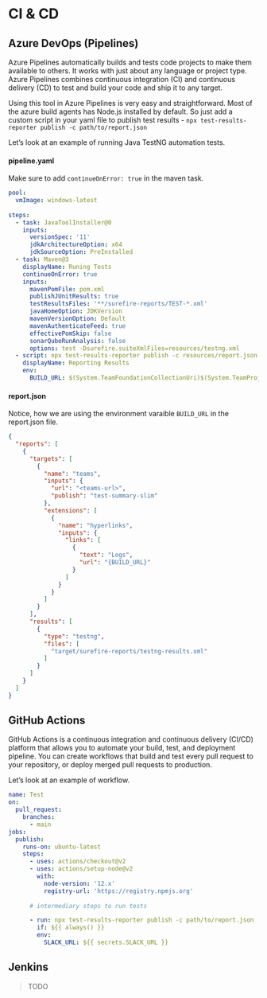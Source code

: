 # CI & CD

## Azure DevOps (Pipelines)

Azure Pipelines automatically builds and tests code projects to make them available to others. It works with just about any language or project type. Azure Pipelines combines continuous integration (CI) and continuous delivery (CD) to test and build your code and ship it to any target.

Using this tool in Azure Pipelines is very easy and straightforward. Most of the azure build agents has Node.js installed by default. So just add a custom script in your yaml file to publish test results - `npx test-results-reporter publish -c path/to/report.json`

Let’s look at an example of running Java TestNG automation tests. 

#### pipeline.yaml

Make sure to add `continueOnError: true` in the maven task.

```yaml
pool:
  vmImage: windows-latest
  
steps:
  - task: JavaToolInstaller@0
    inputs:
      versionSpec: '11'
      jdkArchitectureOption: x64
      jdkSourceOption: PreInstalled
  - task: Maven@3
    displayName: Runing Tests
    continueOnError: true
    inputs:
      mavenPomFile: pom.xml
      publishJUnitResults: true
      testResultsFiles: '**/surefire-reports/TEST-*.xml'
      javaHomeOption: JDKVersion
      mavenVersionOption: Default
      mavenAuthenticateFeed: true
      effectivePomSkip: false
      sonarQubeRunAnalysis: false
      options: test -Dsurefire.suiteXmlFiles=resources/testng.xml
  - script: npx test-results-reporter publish -c resources/report.json
    displayName: Reporting Results
    env:
      BUILD_URL: $(System.TeamFoundationCollectionUri)$(System.TeamProject)/_build/results?buildId=$(Build.BuildId)
```

#### report.json

Notice, how we are using the environment varaible `BUILD_URL` in the report.json file.

```json
{
  "reports": [
    {
      "targets": [
        {
          "name": "teams",
          "inputs": {
            "url": "<teams-url>",
            "publish": "test-summary-slim"
          },
          "extensions": [
            {
              "name": "hyperlinks",
              "inputs": {
                "links": [
                  {
                    "text": "Logs",
                    "url": "{BUILD_URL}"
                  }
                ]
              }
            }
          ]
        }
      ],
      "results": [
        {
          "type": "testng",
          "files": [
            "target/surefire-reports/testng-results.xml"
          ]
        }
      ]
    }
  ]
}
```


## GitHub Actions

GitHub Actions is a continuous integration and continuous delivery (CI/CD) platform that allows you to automate your build, test, and deployment pipeline. You can create workflows that build and test every pull request to your repository, or deploy merged pull requests to production.

Let’s look at an example of workflow. 

```yml
name: Test
on:
  pull_request:
    branches: 
      - main
jobs:
  publish:
    runs-on: ubuntu-latest
    steps:
      - uses: actions/checkout@v2
      - uses: actions/setup-node@v2
        with:
          node-version: '12.x'
          registry-url: 'https://registry.npmjs.org'
      
      # intermediary steps to run tests

      - run: npx test-results-reporter publish -c path/to/report.json
        if: ${{ always() }}
        env:
          SLACK_URL: ${{ secrets.SLACK_URL }}
```

## Jenkins

> TODO
